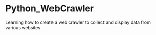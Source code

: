 # Python_WebCrawler
Learning how to create a web crawler to collect and display data from various websites. 
